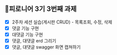 ## 🥕피로니어 3기 3번째 과제

- [x] 2주차 세션 실습(게시판 CRUD) - 목록조회, 수정, 삭제   
- [x] 댓글 기능 구현   
- [x] 대댓글 기능 구현   
- [x] 댓글, 대댓글 erd 그리기   
- [x] 댓글, 대댓글 swagger 화면 캡쳐하기